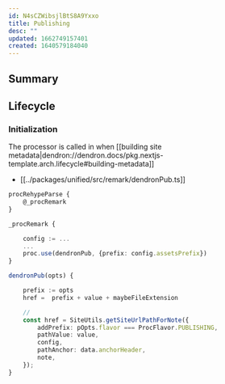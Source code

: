 ```yaml
---
id: N4sCZWibsjlBtS8A9Yxxo
title: Publishing
desc: ""
updated: 1662749157401
created: 1640579184040
---
```


<!--
See [[Ref|dendron://dendron.docs/ref.module-schema#ref]]
-->

## Summary

<!-- 2-3 sentences describing what this module does-->

## Lifecycle

### Initialization

The processor is called in when [[building site metadata|dendron://dendron.docs/pkg.nextjs-template.arch.lifecycle#building-metadata]]

- [[../packages/unified/src/remark/dendronPub.ts]]

```ts
procRehypeParse {
	@_procRemark
}

_procRemark {

	config := ...
	...
	proc.use(dendronPub, {prefix: config.assetsPrefix})
}

dendronPub(opts) {

	prefix := opts
	href =  prefix + value + maybeFileExtension

	//
	const href = SiteUtils.getSiteUrlPathForNote({
		addPrefix: pOpts.flavor === ProcFlavor.PUBLISHING,
		pathValue: value,
		config,
		pathAnchor: data.anchorHeader,
		note,
	});
}
```